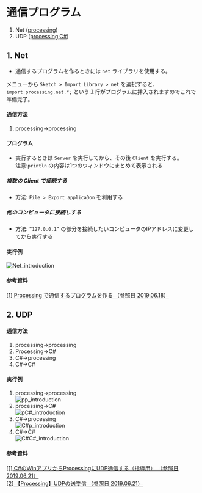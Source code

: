 # 通信プログラム
1. Net ([processing](https://github.com/SkyoKen/Net_Termianl/tree/master/Net))
2. UDP ([processing](https://github.com/SkyoKen/Net_Termianl/tree/master/UDP/Processing),[C#](https://github.com/SkyoKen/Net_Termianl/tree/master/UDP/C#))

## 1. Net

* 通信するプログラムを作るときには `net` ライブラリを使用する。 

メニューから `Sketch > Import Library > net` を選択すると、  
`import processing.net.*;`  という１行がプログラムに挿入されますのでこれで準備完了。  
#### 通信方法
1. processing->processing
 
#### プログラム
* 実行するときは `Server` を実行してから、その後 `Client` を実行する。  
注意:`println` の内容は1つのウィンドウにまとめて表示される
##### 複数の Client で接続する
* 方法: `File > Export applicaDon` を利用する
##### 他のコンピュータに接続しする
* 方法: `“127.0.0.1”` の部分を接続したいコンピュータのIPアドレスに変更してから実行する
#### 実行例
![Net_introduction](https://github.com/SkyoKen/Net_Termianl/blob/master/Net/introduction.png)
#### 参考資料
[[1] Processing で通信するプログラムを作る （参照日 2019.06.18）](http://www2.kobe-u.ac.jp/~tnishida/misc/processing-net.html)

## 2. UDP
#### 通信方法
1. processing->processing
2. Processing->C#
2. C#->processing
3. C#->C#
#### 実行例
1. processing->processing  
![pp_introduction](https://github.com/SkyoKen/Net_Termianl/blob/master/UDP/processing_processing.png)
2. processing->C#  
![pC#_introduction](https://github.com/SkyoKen/Net_Termianl/blob/master/UDP/processing_C%23.png)
3. C#->processing  
![C#p_introduction](https://github.com/SkyoKen/Net_Termianl/blob/master/UDP/C%23_processing.png)
4. C#->C#  
![C#C#_introduction](https://github.com/SkyoKen/Net_Termianl/blob/master/UDP/C%23_C%23.png)
#### 参考資料
[[1] C#のWinアプリからProcessingにUDP通信する（指導用） （参照日 2019.06.21）](https://memorandums.hatenablog.com/entry/2016/11/08/203610)  
[[2] 【Processing】UDPの送受信 （参照日 2019.06.21）](https://qiita.com/GoshikiNiji/items/b716ed113b83856f5231)
